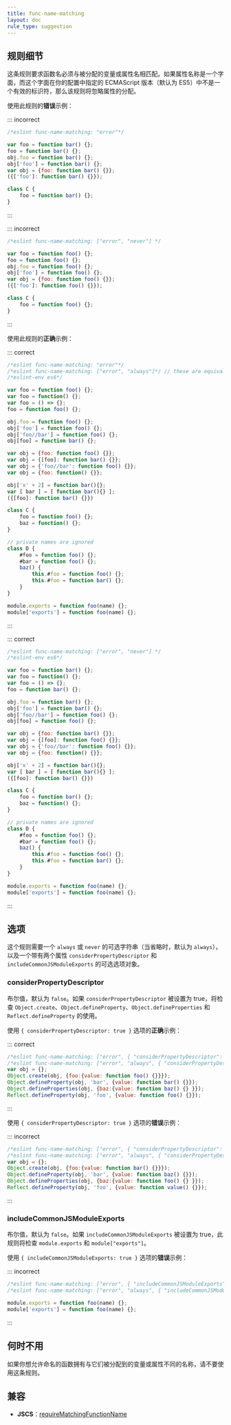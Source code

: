 ```yaml
---
title: func-name-matching
layout: doc
rule_type: suggestion
---
```


## 规则细节

这条规则要求函数名必须与被分配的变量或属性名相匹配。如果属性名称是一个字面，而这个字面在你的配置中指定的 ECMAScript 版本（默认为 ES5）中不是一个有效的标识符，那么该规则将忽略属性的分配。

使用此规则的**错误**示例：

::: incorrect

```js
/*eslint func-name-matching: "error"*/

var foo = function bar() {};
foo = function bar() {};
obj.foo = function bar() {};
obj['foo'] = function bar() {};
var obj = {foo: function bar() {}};
({['foo']: function bar() {}});

class C {
    foo = function bar() {};
}
```

:::

::: incorrect

```js
/*eslint func-name-matching: ["error", "never"] */

var foo = function foo() {};
foo = function foo() {};
obj.foo = function foo() {};
obj['foo'] = function foo() {};
var obj = {foo: function foo() {}};
({['foo']: function foo() {}});

class C {
    foo = function foo() {};
}
```

:::

使用此规则的**正确**示例：

::: correct

```js
/*eslint func-name-matching: "error"*/
/*eslint func-name-matching: ["error", "always"]*/ // these are equivalent
/*eslint-env es6*/

var foo = function foo() {};
var foo = function() {};
var foo = () => {};
foo = function foo() {};

obj.foo = function foo() {};
obj['foo'] = function foo() {};
obj['foo//bar'] = function foo() {};
obj[foo] = function bar() {};

var obj = {foo: function foo() {}};
var obj = {[foo]: function bar() {}};
var obj = {'foo//bar': function foo() {}};
var obj = {foo: function() {}};

obj['x' + 2] = function bar(){};
var [ bar ] = [ function bar(){} ];
({[foo]: function bar() {}})

class C {
    foo = function foo() {};
    baz = function() {};
}

// private names are ignored
class D {
    #foo = function foo() {};
    #bar = function foo() {};
    baz() {
        this.#foo = function foo() {};
        this.#foo = function bar() {};
    }
}

module.exports = function foo(name) {};
module['exports'] = function foo(name) {};
```

:::

::: correct

```js
/*eslint func-name-matching: ["error", "never"] */
/*eslint-env es6*/

var foo = function bar() {};
var foo = function() {};
var foo = () => {};
foo = function bar() {};

obj.foo = function bar() {};
obj['foo'] = function bar() {};
obj['foo//bar'] = function foo() {};
obj[foo] = function foo() {};

var obj = {foo: function bar() {}};
var obj = {[foo]: function foo() {}};
var obj = {'foo//bar': function foo() {}};
var obj = {foo: function() {}};

obj['x' + 2] = function bar(){};
var [ bar ] = [ function bar(){} ];
({[foo]: function bar() {}})

class C {
    foo = function bar() {};
    baz = function() {};
}

// private names are ignored
class D {
    #foo = function foo() {};
    #bar = function foo() {};
    baz() {
        this.#foo = function foo() {};
        this.#foo = function bar() {};
    }
}

module.exports = function foo(name) {};
module['exports'] = function foo(name) {};
```

:::

## 选项

这个规则需要一个 `always` 或 `never` 的可选字符串（当省略时，默认为 `always`），以及一个带有两个属性 `considerPropertyDescriptor` 和 `includeCommonJSModuleExports` 的可选选项对象。

### considerPropertyDescriptor

布尔值，默认为 `false`。如果 `considerPropertyDescriptor` 被设置为 true，将检查 `Object.create`、`Object.defineProperty`、`Object.defineProperties` 和 `Reflect.defineProperty` 的使用。

使用 `{ considerPropertyDescriptor: true }` 选项的**正确**示例：

::: correct

```js
/*eslint func-name-matching: ["error", { "considerPropertyDescriptor": true }]*/
/*eslint func-name-matching: ["error", "always", { "considerPropertyDescriptor": true }]*/ // these are equivalent
var obj = {};
Object.create(obj, {foo:{value: function foo() {}}});
Object.defineProperty(obj, 'bar', {value: function bar() {}});
Object.defineProperties(obj, {baz:{value: function baz() {} }});
Reflect.defineProperty(obj, 'foo', {value: function foo() {}});
```

:::

使用 `{ considerPropertyDescriptor: true }` 选项的**错误**示例：

::: incorrect

```js
/*eslint func-name-matching: ["error", { "considerPropertyDescriptor": true }]*/
/*eslint func-name-matching: ["error", "always", { "considerPropertyDescriptor": true }]*/ // these are equivalent
var obj = {};
Object.create(obj, {foo:{value: function bar() {}}});
Object.defineProperty(obj, 'bar', {value: function baz() {}});
Object.defineProperties(obj, {baz:{value: function foo() {} }});
Reflect.defineProperty(obj, 'foo', {value: function value() {}});
```

:::

### includeCommonJSModuleExports

布尔值，默认为 `false`。如果 `includeCommonJSModuleExports` 被设置为 true，此规则将检查 `module.exports` 和 `module["exports"]`。

使用 `{ includeCommonJSModuleExports: true }` 选项的**错误**示例：

::: incorrect

```js
/*eslint func-name-matching: ["error", { "includeCommonJSModuleExports": true }]*/
/*eslint func-name-matching: ["error", "always", { "includeCommonJSModuleExports": true }]*/ // these are equivalent

module.exports = function foo(name) {};
module['exports'] = function foo(name) {};
```

:::

## 何时不用

如果你想允许命名的函数拥有与它们被分配到的变量或属性不同的名称，请不要使用这条规则。

## 兼容

* **JSCS**：[requireMatchingFunctionName](https://jscs-dev.github.io/rule/requireMatchingFunctionName)
